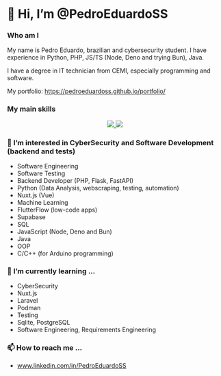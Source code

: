 # 👋 Hi, I’m @PedroEduardoSS
### Who am I
My name is Pedro Eduardo, brazilian and cybersecurity student.
I have experience in Python, PHP, JS/TS (Node, Deno and trying Bun), Java.

I have a degree in IT technician from CEMI, especially programming and software.

My portfolio: https://pedroeduardoss.github.io/portfolio/

### My main skills
<p align="center">
  <a href="https://skillicons.dev">
    <img src="https://skillicons.dev/icons?i=py,ts,js,nuxtjs,java,postgres,mysql,sqlite,supabase,nextjs,flask,fastapi" />
    <img src="https://skillicons.dev/icons?i=github,git,docker,deno,bun,nodejs,vscode,selenium,go,vue,php,arduino" />
  </a>
</p>

### 👀 I’m interested in CyberSecurity and Software Development (backend and tests)
- Software Engineering
- Software Testing
- Backend Developer (PHP, Flask, FastAPI)
- Python (Data Analysis, webscraping, testing, automation)
- Nuxt.js (Vue)
- Machine Learning
- FlutterFlow (low-code apps)
- Supabase
- SQL
- JavaScript (Node, Deno and Bun)
- Java
- OOP
- C/C++ (for Arduino programming)

### 🌱 I’m currently learning ...
- CyberSecurity
- Nuxt.js
- Laravel
- Podman
- Testing
- Sqlite, PostgreSQL
- Software Engineering, Requirements Engineering

### 📫 How to reach me ...
- www.linkedin.com/in/PedroEduardoSS

<!---
PedroEduardoSS/PedroEduardoSS is a ✨ special ✨ repository because its `README.md` (this file) appears on your GitHub profile.
You can click the Preview link to take a look at your changes.
--->
